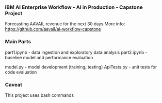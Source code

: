 ### IBM AI Enterprise Workflow - AI in Production - Capstone Project

Forecasting AAVAIL revenue for the next 30 days
More info: https://github.com/aavail/ai-workflow-capstone

### Main Parts

part1.ipynb - data ingestion and exploratory data analysis
part2.ipynb - baseline model and performance evaluation

model.py - model development (training, testing)
ApiTests.py - unit tests for code evaluation

### Caveat

This project uses bash commands



